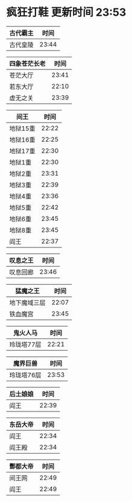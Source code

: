 # 疯狂打鞋 更新时间 23:53

| 古代霸主   | 时间    |
|--------|-------|
| 古代皇陵 | 23:44 |

| 四象苍茫长老   | 时间    |
|--------|-------|
| 苍茫大厅 | 23:41 |
| 若东大厅 | 22:10 |
| 虚无之关 | 23:39 |

| 间王   | 时间    |
|--------|-------|
| 地狱15重 | 22:22 |
| 地狱16重 | 22:25 |
| 地狱17重 | 22:30 |
| 地狱1重 | 22:30 |
| 地狱2重 | 23:31 |
| 地狱3重 | 22:39 |
| 地狱4重 | 23:36 |
| 地狱5重 | 22:42 |
| 地狱6重 | 23:45 |
| 地狱8重 | 23:45 |
| 阎王 | 22:37 |

| 叹息之王   | 时间    |
|--------|-------|
| 叹息回廊 | 23:46 |

| 猛魔之王   | 时间    |
|--------|-------|
| 地下魔域三层 | 22:07 |
| 铁血魔宫 | 23:45 |

| 鬼火人马   | 时间    |
|--------|-------|
| 玲珑塔77层 | 22:21 |

| 魔界巨兽   | 时间    |
|--------|-------|
| 玲珑塔76层 | 23:53 |

| 后土娘娘   | 时间    |
|--------|-------|
| 阎王 | 22:39 |

| 东岳大帝   | 时间    |
|--------|-------|
| 阎王 | 22:34 |
| 阎王殿 | 22:34 |

| 酆都大帝   | 时间    |
|--------|-------|
| 间王网 | 22:49 |
| 阎王 | 22:49 |